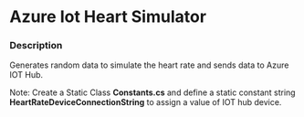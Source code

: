 # Azure Iot Heart Simulator

### Description 
Generates random data to simulate the heart rate and sends data to Azure IOT Hub. 

Note: Create a Static Class **Constants.cs** and define a static constant string **HeartRateDeviceConnectionString** to  assign a value of IOT hub device.
